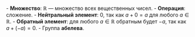 - **Множество**: $\mathbb{R}$ — множество всех вещественных чисел. - **Операция**: сложение. - **Нейтральный элемент**: $0$, так как $a + 0 = a$ для любого $a \in \mathbb{R}$. - **Обратный элемент**: для любого $a \in \mathbb{R}$ обратным будет $-a$, так как $a + (-a) = 0$. - Группа **абелева**.